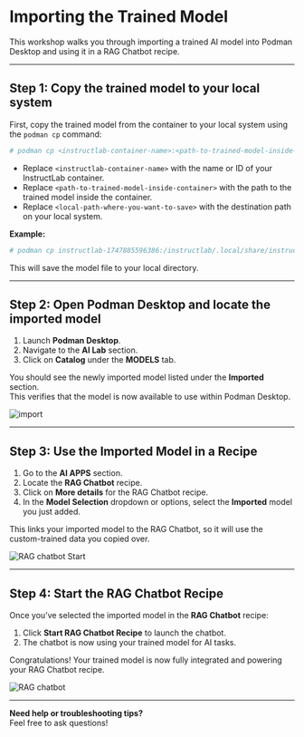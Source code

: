 # Importing the Trained Model

This workshop walks you through importing a trained AI model into Podman Desktop and using it in a RAG Chatbot recipe.

---

## Step 1: Copy the trained model to your local system

First, copy the trained model from the container to your local system using the `podman cp` command:

```bash
# podman cp <instructlab-container-name>:<path-to-trained-model-inside-container> <local-path-where-you-want-to-save>
```
- Replace `<instructlab-container-name>` with the name or ID of your InstructLab container.
- Replace `<path-to-trained-model-inside-container>` with the path to the trained model inside the container.
- Replace `<local-path-where-you-want-to-save>` with the destination path on your local system.
  
**Example:**

```bash
# podman cp instructlab-1747885596386:/instructlab/.local/share/instructlab/checkpoints/ggml-model-f16.gguf /home/$USER/Downloads/
```



This will save the model file to your local directory.



---

## Step 2: Open Podman Desktop and locate the imported model

1. Launch **Podman Desktop**.
2. Navigate to the **AI Lab** section.
3. Click on **Catalog** under the **MODELS** tab.

You should see the newly imported model listed under the **Imported** section.  
This verifies that the model is now available to use within Podman Desktop.

![import](#)

---

## Step 3: Use the Imported Model in a Recipe

1. Go to the **AI APPS** section.
2. Locate the **RAG Chatbot** recipe.
3. Click on **More details** for the RAG Chatbot recipe.
4. In the **Model Selection** dropdown or options, select the **Imported** model you just added.

This links your imported model to the RAG Chatbot, so it will use the custom-trained data you copied over.

![RAG chatbot Start](#)

---

## Step 4: Start the RAG Chatbot Recipe

Once you’ve selected the imported model in the **RAG Chatbot** recipe:

1. Click **Start RAG Chatbot Recipe** to launch the chatbot.
2. The chatbot is now using your trained model for AI tasks.

Congratulations! Your trained model is now fully integrated and powering your RAG Chatbot recipe.

![RAG chatbot](#)

---

**Need help or troubleshooting tips?**  
Feel free to ask questions!
